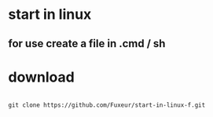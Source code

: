 # start in linux
## for use create a file in .cmd / sh

# download

```

git clone https://github.com/Fuxeur/start-in-linux-f.git

```
